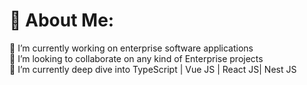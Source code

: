 # 💫 About Me:
🔭 I’m currently working on enterprise software applications<br>👯 I’m looking to collaborate on any kind of Enterprise projects<br>🌱 I’m currently deep dive into TypeScript | Vue JS | React JS| Nest JS <br>


